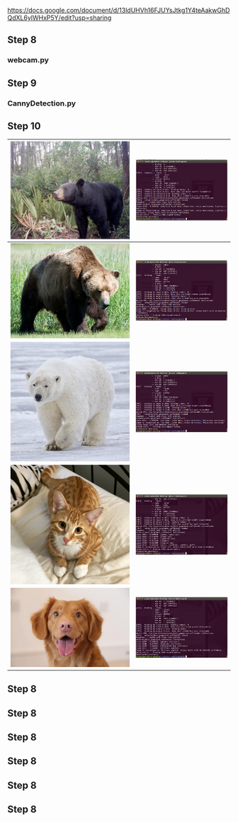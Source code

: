 https://docs.google.com/document/d/13ldUHVh16FJUYsJtkg1Y4teAakwGhDQdXL6ylWHxP5Y/edit?usp=sharing
## Step 8
### webcam.py
## Step 9
### CannyDetection.py
## Step 10
| ![2](./black_bear.jpg) |![1](./BlackBear_Result.png)   |
|----|---|
|![4](./brown_bear.jpg)    | ![3](./BroswenBear_result.png)  |
| ![6](./polar_bear.jpg)  |  ![5](./PolarBearResult.png)  |
| ![8](./cat.jpg)  |  ![7](./cat.png)  |
|  ![10](./dog.jpg)  |   ![9](./dog.png)  |






## Step 8
## Step 8
## Step 8
## Step 8
## Step 8
## Step 8
